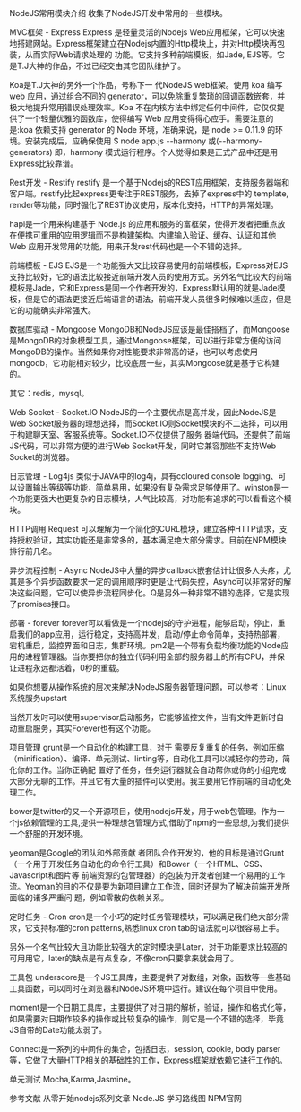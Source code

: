 NodeJS常用模块介绍
收集了NodeJS开发中常用的一些模块。

MVC框架 - Express
Express 是轻量灵活的Nodejs Web应用框架，它可以快速地搭建网站。Express框架建立在Nodejs内置的Http模块上，并对Http模块再包装，从而实际Web请求处理的 功能。它支持多种前端模板，如Jade, EJS等。它是T.J大神的作品，不过已经交由其它团队维护了。

Koa是T.J大神的另外一个作品，号称下一 代NodeJS web框架。使用 koa 编写 web 应用，通过组合不同的 generator，可以免除重复繁琐的回调函数嵌套，并极大地提升常用错误处理效率。Koa 不在内核方法中绑定任何中间件，它仅仅提供了一个轻量优雅的函数库，使得编写 Web 应用变得得心应手。需要注意的是:koa 依赖支持 generator 的 Node 环境，准确来说，是 node >= 0.11.9 的环境。安装完成后，应确保使用 $ node app.js --harmony 或(--harmony-generators) 即，harmony 模式运行程序。个人觉得如果是正式产品中还是用Express比较靠谱。

Rest开发 - Restify
restify 是一个基于Nodejs的REST应用框架，支持服务器端和客户端。restify比起express更专注于REST服务，去掉了express中的 template, render等功能，同时强化了REST协议使用，版本化支持，HTTP的异常处理。

hapi是一个用来构建基于 Node.js 的应用和服务的富框架，使得开发者把重点放在便携可重用的应用逻辑而不是构建架构。内建输入验证、缓存、认证和其他 Web 应用开发常用的功能，用来开发rest代码也是一个不错的选择。

前端模板 - EJS
EJS是一个功能强大又比较容易使用的前端模板，Express对EJS支持比较好，它的语法比较接近前端开发人员的使用方式。另外名气比较大的前端模板是Jade，它和Express是同一个作者开发的，Express默认用的就是Jade模板，但是它的语法更接近后端语言的语法，前端开发人员很多时候难以适应，但是它的功能确实非常强大。

数据库驱动 - Mongoose
MongoDB和NodeJS应该是最佳搭档了，而Mongoose是MongoDB的对象模型工具，通过Mongoose框架，可以进行非常方便的访问MongoDB的操作。当然如果你对性能要求非常高的话，也可以考虑使用mongodb，它功能相对较少，比较底层一些，其实Mongoose就是基于它构建的。

其它：redis，mysql。

Web Socket - Socket.IO
NodeJS的一个主要优点是高并发，因此NodeJS是Web Socket服务器的理想选择，而Socket.IO则Socket模块的不二选择，可以用于构建聊天室、客服系统等。Socket.IO不仅提供了服务 器端代码，还提供了前端JS代码，可以非常方便的进行Web Socket开发，同时它兼容那些不支持Web Socket的浏览器。

日志管理 - Log4js
类似于JAVA中的log4j，具有coloured console logging、可以设置输出等级等功能，简单易用，如果没有复杂需求足够使用了。winston是一个功能更强大也更复杂的日志模块，人气比较高，对功能有追求的可以看看这个模块。

HTTP调用 Request
可以理解为一个简化的CURL模块，建立各种HTTP请求，支持授权验证，其实功能还是非常多的，基本满足绝大部分需求。目前在NPM模块排行前几名。

异步流程控制 - Async
NodeJS中大量的异步callback嵌套估计让很多人头疼，尤其是多个异步函数要求一定的调用顺序时更是让代码失控，Async可以非常好的解决这些问题，它可以使异步流程同步化。Q是另外一种非常不错的选择，它是实现了promises接口。

部署 - forever
forever可以看做是一个nodejs的守护进程，能够启动，停止，重启我们的app应用，运行稳定，支持高并发，启动/停止命令简单，支持热部署，宕机重启，监控界面和日志，集群环境。pm2是一个带有负载均衡功能的Node应用的进程管理器。当你要把你的独立代码利用全部的服务器上的所有CPU，并保证进程永远都活着，0秒的重载。

如果你想要从操作系统的层次来解决NodeJS服务器管理问题，可以参考：Linux系统服务upstart

当然开发时可以使用supervisor启动服务，它能够监控文件，当有文件更新时自动重启服务，其实Forever也有这个功能。

项目管理
grunt是一个自动化的构建工具，对于 需要反复重复的任务，例如压缩（minification）、编译、单元测试、linting等，自动化工具可以减轻你的劳动，简化你的工作。当你正确配 置好了任务，任务运行器就会自动帮你或你的小组完成大部分无聊的工作。并且它有大量的插件可以使用。我主要用它作前端的自动化处理工作。

bower是twitter的又一个开源项目，使用nodejs开发，用于web包管理。作为一个js依赖管理的工具,提供一种理想包管理方式,借助了npm的一些思想,为我们提供一个舒服的开发环境。

yeoman是Google的团队和外部贡献 者团队合作开发的，他的目标是通过Grunt（一个用于开发任务自动化的命令行工具）和Bower（一个HTML、CSS、Javascript和图片等 前端资源的包管理器）的包装为开发者创建一个易用的工作流。Yeoman的目的不仅是要为新项目建立工作流，同时还是为了解决前端开发所面临的诸多严重问 题，例如零散的依赖关系。

定时任务 - Cron
cron是一个小巧的定时任务管理模块，可以满足我们绝大部分需求，它支持标准的cron patterns,熟悉linux cron tab的语法就可以很容易上手。

另外一个名气比较大且功能比较强大的定时模块是Later，对于功能要求比较高的可用用它，later的缺点是有点复杂，不像cron只要拿来就会用了。

工具包
underscore是一个JS工具库，主要提供了对数组，对象，函数等一些基础工具函数，可以同时在浏览器和NodeJS环境中运行。建议在每个项目中使用。

moment是一个日期工具库，主要提供了对日期的解析，验证，操作和格式化等，如果需要对日期作较多的操作或比较复杂的操作，则它是一个不错的选择，毕竟JS自带的Date功能太弱了。

Connect是一系列的中间件的集合，包括日志，session, cookie, body parser等，它做了大量HTTP相关的基础性的工作，Express框架就依赖它进行工作的。

单元测试
Mocha,Karma,Jasmine。

参考文献
从零开始nodejs系列文章
Node.JS 学习路线图
NPM官网